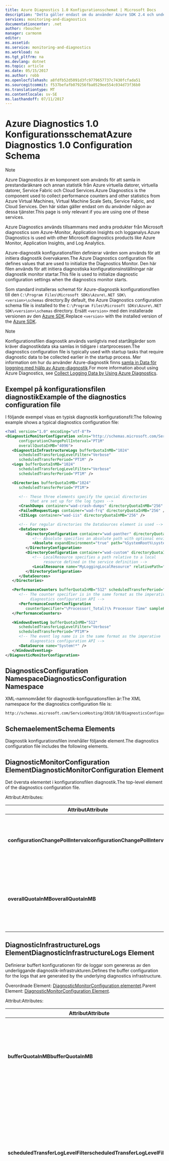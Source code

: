 ```yaml
---
title: Azure Diagnostics 1.0 Konfigurationsschemat | Microsoft Docs
description: "Detta gäller endast om du använder Azure SDK 2.4 och under med Azure virtuella datorer, virtuella datorer, Service Fabric eller molntjänster."
services: monitoring-and-diagnostics
documentationcenter: .net
author: rboucher
manager: carmonm
editor: 
ms.assetid: 
ms.service: monitoring-and-diagnostics
ms.workload: na
ms.tgt_pltfrm: na
ms.devlang: dotnet
ms.topic: article
ms.date: 05/15/2017
ms.author: robb
ms.openlocfilehash: a8fdfb52d5091d3fc9779657737c7430fcfada51
ms.sourcegitcommit: f537befafb079256fba0529ee554c034d73f36b0
ms.translationtype: MT
ms.contentlocale: sv-SE
ms.lasthandoff: 07/11/2017
---
```

# <a name="azure-diagnostics-10-configuration-schema"></a><span data-ttu-id="92c87-103">Azure Diagnostics 1.0 Konfigurationsschemat</span><span class="sxs-lookup"><span data-stu-id="92c87-103">Azure Diagnostics 1.0 Configuration Schema</span></span>
> [!NOTE]
> <span data-ttu-id="92c87-104">Azure Diagnostics är en komponent som används för att samla in prestandaräknare och annan statistik från Azure virtuella datorer, virtuella datorer, Service Fabric och Cloud Services.</span><span class="sxs-lookup"><span data-stu-id="92c87-104">Azure Diagnostics is the component used to collect performance counters and other statistics from Azure Virtual Machines, Virtual Machine Scale Sets, Service Fabric, and Cloud Services.</span></span>  <span data-ttu-id="92c87-105">Den här sidan gäller endast om du använder någon av dessa tjänster.</span><span class="sxs-lookup"><span data-stu-id="92c87-105">This page is only relevant if you are using one of these services.</span></span>
>

<span data-ttu-id="92c87-106">Azure Diagnostics används tillsammans med andra produkter från Microsoft diagnostics som Azure-Monitor, Application Insights och logganalys.</span><span class="sxs-lookup"><span data-stu-id="92c87-106">Azure Diagnostics is used with other Microsoft diagnostics products like Azure Monitor, Application Insights, and Log Analytics.</span></span>

<span data-ttu-id="92c87-107">Azure-diagnostik konfigurationsfilen definierar värden som används för att initiera diagnostik övervakaren.</span><span class="sxs-lookup"><span data-stu-id="92c87-107">The Azure Diagnostics configuration file defines values that are used to initialize the Diagnostics Monitor.</span></span> <span data-ttu-id="92c87-108">Den här filen används för att initiera diagnostiska konfigurationsinställningar när diagnostik monitor startar.</span><span class="sxs-lookup"><span data-stu-id="92c87-108">This file is used to initialize diagnostic configuration settings when the diagnostics monitor starts.</span></span>  

 <span data-ttu-id="92c87-109">Som standard installeras schemat för Azure-diagnostik konfigurationsfilen till den `C:\Program Files\Microsoft SDKs\Azure\.NET SDK\<version>\schemas` directory.</span><span class="sxs-lookup"><span data-stu-id="92c87-109">By default, the Azure Diagnostics configuration schema file is installed to the `C:\Program Files\Microsoft SDKs\Azure\.NET SDK\<version>\schemas` directory.</span></span> <span data-ttu-id="92c87-110">Ersätt `<version>` med den installerade versionen av den [Azure SDK](http://www.windowsazure.com/develop/downloads/).</span><span class="sxs-lookup"><span data-stu-id="92c87-110">Replace `<version>` with the installed version of the [Azure SDK](http://www.windowsazure.com/develop/downloads/).</span></span>  

> [!NOTE]
>  <span data-ttu-id="92c87-111">Konfigurationsfilen diagnostik används vanligtvis med startåtgärder som kräver diagnostikdata ska samlas in tidigare i startprocessen.</span><span class="sxs-lookup"><span data-stu-id="92c87-111">The diagnostics configuration file is typically used with startup tasks that require diagnostic data to be collected earlier in the startup process.</span></span> <span data-ttu-id="92c87-112">Mer information om hur du använder Azure-diagnostik finns [samla in Data för loggning med hjälp av Azure-diagnostik](assetId:///83a91c23-5ca2-4fc9-8df3-62036c37a3d7).</span><span class="sxs-lookup"><span data-stu-id="92c87-112">For more information about using Azure Diagnostics, see [Collect Logging Data by Using Azure Diagnostics](assetId:///83a91c23-5ca2-4fc9-8df3-62036c37a3d7).</span></span>  

## <a name="example-of-the-diagnostics-configuration-file"></a><span data-ttu-id="92c87-113">Exempel på konfigurationsfilen diagnostik</span><span class="sxs-lookup"><span data-stu-id="92c87-113">Example of the diagnostics configuration file</span></span>  
 <span data-ttu-id="92c87-114">I följande exempel visas en typisk diagnostik konfigurationsfil:</span><span class="sxs-lookup"><span data-stu-id="92c87-114">The following example shows a typical diagnostics configuration file:</span></span>  

```xml  
<?xml version="1.0" encoding="utf-8"?>
<DiagnosticMonitorConfiguration xmlns="http://schemas.microsoft.com/ServiceHosting/2010/10/DiagnosticsConfiguration"  
      configurationChangePollInterval="PT1M"  
      overallQuotaInMB="4096">  
   <DiagnosticInfrastructureLogs bufferQuotaInMB="1024"  
      scheduledTransferLogLevelFilter="Verbose"  
      scheduledTransferPeriod="PT1M" />  
   <Logs bufferQuotaInMB="1024"  
      scheduledTransferLogLevelFilter="Verbose"  
      scheduledTransferPeriod="PT1M" />  

   <Directories bufferQuotaInMB="1024"   
      scheduledTransferPeriod="PT1M">  

      <!-- These three elements specify the special directories   
           that are set up for the log types -->  
      <CrashDumps container="wad-crash-dumps" directoryQuotaInMB="256" />  
      <FailedRequestLogs container="wad-frq" directoryQuotaInMB="256" />  
      <IISLogs container="wad-iis" directoryQuotaInMB="256" />  

      <!-- For regular directories the DataSources element is used -->  
      <DataSources>  
         <DirectoryConfiguration container="wad-panther" directoryQuotaInMB="128">  
            <!-- Absolute specifies an absolute path with optional environment expansion -->  
            <Absolute expandEnvironment="true" path="%SystemRoot%\system32\sysprep\Panther" />  
         </DirectoryConfiguration>  
         <DirectoryConfiguration container="wad-custom" directoryQuotaInMB="128">  
            <!-- LocalResource specifies a path relative to a local   
                 resource defined in the service definition -->  
            <LocalResource name="MyLoggingLocalResource" relativePath="logs" />  
         </DirectoryConfiguration>  
      </DataSources>  
   </Directories>  

   <PerformanceCounters bufferQuotaInMB="512" scheduledTransferPeriod="PT1M">  
      <!-- The counter specifier is in the same format as the imperative   
           diagnostics configuration API -->  
      <PerformanceCounterConfiguration   
         counterSpecifier="\Processor(_Total)\% Processor Time" sampleRate="PT5S" />  
   </PerformanceCounters>  

   <WindowsEventLog bufferQuotaInMB="512"  
      scheduledTransferLogLevelFilter="Verbose"  
      scheduledTransferPeriod="PT1M">  
      <!-- The event log name is in the same format as the imperative   
           diagnostics configuration API -->  
      <DataSource name="System!*" />  
   </WindowsEventLog>  
</DiagnosticMonitorConfiguration>  
```  

## <a name="diagnosticsconfiguration-namespace"></a><span data-ttu-id="92c87-115">DiagnosticsConfiguration Namespace</span><span class="sxs-lookup"><span data-stu-id="92c87-115">DiagnosticsConfiguration Namespace</span></span>  
 <span data-ttu-id="92c87-116">XML-namnområdet för diagnostik-konfigurationsfilen är:</span><span class="sxs-lookup"><span data-stu-id="92c87-116">The XML namespace for the diagnostics configuration file is:</span></span>  

```  
http://schemas.microsoft.com/ServiceHosting/2010/10/DiagnosticsConfiguration  
```  

## <a name="schema-elements"></a><span data-ttu-id="92c87-117">Schemaelement</span><span class="sxs-lookup"><span data-stu-id="92c87-117">Schema Elements</span></span>  
 <span data-ttu-id="92c87-118">Diagnostik konfigurationsfilen innehåller följande element.</span><span class="sxs-lookup"><span data-stu-id="92c87-118">The diagnostics configuration file includes the following elements.</span></span>


## <a name="diagnosticmonitorconfiguration-element"></a><span data-ttu-id="92c87-119">DiagnosticMonitorConfiguration Element</span><span class="sxs-lookup"><span data-stu-id="92c87-119">DiagnosticMonitorConfiguration Element</span></span>  
<span data-ttu-id="92c87-120">Det översta elementet i konfigurationsfilen diagnostik.</span><span class="sxs-lookup"><span data-stu-id="92c87-120">The top-level element of the diagnostics configuration file.</span></span>  

<span data-ttu-id="92c87-121">Attribut:</span><span class="sxs-lookup"><span data-stu-id="92c87-121">Attributes:</span></span>

|<span data-ttu-id="92c87-122">Attribut</span><span class="sxs-lookup"><span data-stu-id="92c87-122">Attribute</span></span>  |<span data-ttu-id="92c87-123">Typ</span><span class="sxs-lookup"><span data-stu-id="92c87-123">Type</span></span>   |<span data-ttu-id="92c87-124">Krävs</span><span class="sxs-lookup"><span data-stu-id="92c87-124">Required</span></span>| <span data-ttu-id="92c87-125">Standard</span><span class="sxs-lookup"><span data-stu-id="92c87-125">Default</span></span> | <span data-ttu-id="92c87-126">Beskrivning</span><span class="sxs-lookup"><span data-stu-id="92c87-126">Description</span></span>|  
|-----------|-------|--------|---------|------------|  
|<span data-ttu-id="92c87-127">**configurationChangePollInterval**</span><span class="sxs-lookup"><span data-stu-id="92c87-127">**configurationChangePollInterval**</span></span>|<span data-ttu-id="92c87-128">Varaktighet</span><span class="sxs-lookup"><span data-stu-id="92c87-128">duration</span></span>|<span data-ttu-id="92c87-129">Valfri</span><span class="sxs-lookup"><span data-stu-id="92c87-129">Optional</span></span> | <span data-ttu-id="92c87-130">PT1M</span><span class="sxs-lookup"><span data-stu-id="92c87-130">PT1M</span></span>| <span data-ttu-id="92c87-131">Anger intervallet i diagnostikövervakare ska avsöka för diagnostiska konfigurationsändringar.</span><span class="sxs-lookup"><span data-stu-id="92c87-131">Specifies the interval at which the diagnostic monitor polls for diagnostic configuration changes.</span></span>|  
|<span data-ttu-id="92c87-132">**overallQuotaInMB**</span><span class="sxs-lookup"><span data-stu-id="92c87-132">**overallQuotaInMB**</span></span>|<span data-ttu-id="92c87-133">unsignedInt</span><span class="sxs-lookup"><span data-stu-id="92c87-133">unsignedInt</span></span>|<span data-ttu-id="92c87-134">Valfri</span><span class="sxs-lookup"><span data-stu-id="92c87-134">Optional</span></span>| <span data-ttu-id="92c87-135">4000 MB.</span><span class="sxs-lookup"><span data-stu-id="92c87-135">4000 MB.</span></span> <span data-ttu-id="92c87-136">Om du anger ett värde får inte överskrida den här mängden</span><span class="sxs-lookup"><span data-stu-id="92c87-136">If you provide a value, it must not exceed this amount</span></span> |<span data-ttu-id="92c87-137">Den totala mängden filen systemlagringsutrymme som allokerats för alla loggning buffertar.</span><span class="sxs-lookup"><span data-stu-id="92c87-137">The total amount of file system storage allocated for all logging buffers.</span></span>|  

## <a name="diagnosticinfrastructurelogs-element"></a><span data-ttu-id="92c87-138">DiagnosticInfrastructureLogs Element</span><span class="sxs-lookup"><span data-stu-id="92c87-138">DiagnosticInfrastructureLogs Element</span></span>  
<span data-ttu-id="92c87-139">Definierar buffert konfigurationen för de loggar som genereras av den underliggande diagnostik-infrastrukturen.</span><span class="sxs-lookup"><span data-stu-id="92c87-139">Defines the buffer configuration for the logs that are generated by the underlying diagnostics infrastructure.</span></span>

<span data-ttu-id="92c87-140">Överordnade Element: [DiagnosticMonitorConfiguration elementet](#DiagnosticMonitorConfiguration).</span><span class="sxs-lookup"><span data-stu-id="92c87-140">Parent Element: [DiagnosticMonitorConfiguration Element](#DiagnosticMonitorConfiguration).</span></span>  

<span data-ttu-id="92c87-141">Attribut:</span><span class="sxs-lookup"><span data-stu-id="92c87-141">Attributes:</span></span>

|<span data-ttu-id="92c87-142">Attribut</span><span class="sxs-lookup"><span data-stu-id="92c87-142">Attribute</span></span>|<span data-ttu-id="92c87-143">Typ</span><span class="sxs-lookup"><span data-stu-id="92c87-143">Type</span></span>|<span data-ttu-id="92c87-144">Beskrivning</span><span class="sxs-lookup"><span data-stu-id="92c87-144">Description</span></span>|  
|---------|----|-----------------|  
|<span data-ttu-id="92c87-145">**bufferQuotaInMB**</span><span class="sxs-lookup"><span data-stu-id="92c87-145">**bufferQuotaInMB**</span></span>|<span data-ttu-id="92c87-146">unsignedInt</span><span class="sxs-lookup"><span data-stu-id="92c87-146">unsignedInt</span></span>|<span data-ttu-id="92c87-147">Valfri.</span><span class="sxs-lookup"><span data-stu-id="92c87-147">Optional.</span></span> <span data-ttu-id="92c87-148">Anger maximal mängd fillagring för system som är tillgängliga för angivna data.</span><span class="sxs-lookup"><span data-stu-id="92c87-148">Specifies the maximum amount of file system storage that is available for the specified data.</span></span><br /><br /> <span data-ttu-id="92c87-149">Standardvärdet är 0.</span><span class="sxs-lookup"><span data-stu-id="92c87-149">The default is 0.</span></span>|  
|<span data-ttu-id="92c87-150">**scheduledTransferLogLevelFilter**</span><span class="sxs-lookup"><span data-stu-id="92c87-150">**scheduledTransferLogLevelFilter**</span></span>|<span data-ttu-id="92c87-151">Sträng</span><span class="sxs-lookup"><span data-stu-id="92c87-151">string</span></span>|<span data-ttu-id="92c87-152">Valfri.</span><span class="sxs-lookup"><span data-stu-id="92c87-152">Optional.</span></span> <span data-ttu-id="92c87-153">Anger den lägsta allvarlighetsgraden för loggposter som överförs.</span><span class="sxs-lookup"><span data-stu-id="92c87-153">Specifies the minimum severity level for log entries that are transferred.</span></span> <span data-ttu-id="92c87-154">Standardvärdet är **Undefined**.</span><span class="sxs-lookup"><span data-stu-id="92c87-154">The default value is **Undefined**.</span></span> <span data-ttu-id="92c87-155">Andra möjliga värden är **utförlig**, **Information**, **varning**, **fel**, och **kritisk**.</span><span class="sxs-lookup"><span data-stu-id="92c87-155">Other possible values are **Verbose**, **Information**, **Warning**, **Error**, and **Critical**.</span></span>|  
|<span data-ttu-id="92c87-156">**scheduledTransferPeriod**</span><span class="sxs-lookup"><span data-stu-id="92c87-156">**scheduledTransferPeriod**</span></span>|<span data-ttu-id="92c87-157">Varaktighet</span><span class="sxs-lookup"><span data-stu-id="92c87-157">duration</span></span>|<span data-ttu-id="92c87-158">Valfri.</span><span class="sxs-lookup"><span data-stu-id="92c87-158">Optional.</span></span> <span data-ttu-id="92c87-159">Anger intervallet mellan schemalagda dataöverföringar, avrundat till närmaste minut.</span><span class="sxs-lookup"><span data-stu-id="92c87-159">Specifies the interval between scheduled transfers of data, rounded up to the nearest minute.</span></span><br /><br /> <span data-ttu-id="92c87-160">Standardvärdet är PT0S.</span><span class="sxs-lookup"><span data-stu-id="92c87-160">The default is PT0S.</span></span>|  

## <a name="logs-element"></a><span data-ttu-id="92c87-161">Loggar Element</span><span class="sxs-lookup"><span data-stu-id="92c87-161">Logs Element</span></span>  
 <span data-ttu-id="92c87-162">Definierar konfigurationen buffert för grundläggande Azure loggar.</span><span class="sxs-lookup"><span data-stu-id="92c87-162">Defines the buffer configuration for basic Azure logs.</span></span>

 <span data-ttu-id="92c87-163">Överordnade element: [DiagnosticMonitorConfiguration elementet](#DiagnosticMonitorConfiguration).</span><span class="sxs-lookup"><span data-stu-id="92c87-163">Parent element: [DiagnosticMonitorConfiguration Element](#DiagnosticMonitorConfiguration).</span></span>  

<span data-ttu-id="92c87-164">Attribut:</span><span class="sxs-lookup"><span data-stu-id="92c87-164">Attributes:</span></span>  

|<span data-ttu-id="92c87-165">Attribut</span><span class="sxs-lookup"><span data-stu-id="92c87-165">Attribute</span></span>|<span data-ttu-id="92c87-166">Typ</span><span class="sxs-lookup"><span data-stu-id="92c87-166">Type</span></span>|<span data-ttu-id="92c87-167">Beskrivning</span><span class="sxs-lookup"><span data-stu-id="92c87-167">Description</span></span>|  
|---------------|----------|-----------------|  
|<span data-ttu-id="92c87-168">**bufferQuotaInMB**</span><span class="sxs-lookup"><span data-stu-id="92c87-168">**bufferQuotaInMB**</span></span>|<span data-ttu-id="92c87-169">unsignedInt</span><span class="sxs-lookup"><span data-stu-id="92c87-169">unsignedInt</span></span>|<span data-ttu-id="92c87-170">Valfri.</span><span class="sxs-lookup"><span data-stu-id="92c87-170">Optional.</span></span> <span data-ttu-id="92c87-171">Anger maximal mängd fillagring för system som är tillgängliga för angivna data.</span><span class="sxs-lookup"><span data-stu-id="92c87-171">Specifies the maximum amount of file system storage that is available for the specified data.</span></span><br /><br /> <span data-ttu-id="92c87-172">Standardvärdet är 0.</span><span class="sxs-lookup"><span data-stu-id="92c87-172">The default is 0.</span></span>|  
|<span data-ttu-id="92c87-173">**scheduledTransferLogLevelFilter**</span><span class="sxs-lookup"><span data-stu-id="92c87-173">**scheduledTransferLogLevelFilter**</span></span>|<span data-ttu-id="92c87-174">Sträng</span><span class="sxs-lookup"><span data-stu-id="92c87-174">string</span></span>|<span data-ttu-id="92c87-175">Valfri.</span><span class="sxs-lookup"><span data-stu-id="92c87-175">Optional.</span></span> <span data-ttu-id="92c87-176">Anger den lägsta allvarlighetsgraden för loggposter som överförs.</span><span class="sxs-lookup"><span data-stu-id="92c87-176">Specifies the minimum severity level for log entries that are transferred.</span></span> <span data-ttu-id="92c87-177">Standardvärdet är **Undefined**.</span><span class="sxs-lookup"><span data-stu-id="92c87-177">The default value is **Undefined**.</span></span> <span data-ttu-id="92c87-178">Andra möjliga värden är **utförlig**, **Information**, **varning**, **fel**, och **kritisk**.</span><span class="sxs-lookup"><span data-stu-id="92c87-178">Other possible values are **Verbose**, **Information**, **Warning**, **Error**, and **Critical**.</span></span>|  
|<span data-ttu-id="92c87-179">**scheduledTransferPeriod**</span><span class="sxs-lookup"><span data-stu-id="92c87-179">**scheduledTransferPeriod**</span></span>|<span data-ttu-id="92c87-180">Varaktighet</span><span class="sxs-lookup"><span data-stu-id="92c87-180">duration</span></span>|<span data-ttu-id="92c87-181">Valfri.</span><span class="sxs-lookup"><span data-stu-id="92c87-181">Optional.</span></span> <span data-ttu-id="92c87-182">Anger intervallet mellan schemalagda dataöverföringar, avrundat till närmaste minut.</span><span class="sxs-lookup"><span data-stu-id="92c87-182">Specifies the interval between scheduled transfers of data, rounded up to the nearest minute.</span></span><br /><br /> <span data-ttu-id="92c87-183">Standardvärdet är PT0S.</span><span class="sxs-lookup"><span data-stu-id="92c87-183">The default is PT0S.</span></span>|  

## <a name="directories-element"></a><span data-ttu-id="92c87-184">Kataloger Element</span><span class="sxs-lookup"><span data-stu-id="92c87-184">Directories Element</span></span>  
<span data-ttu-id="92c87-185">Definierar konfigurationen för filbaserade loggar som du kan definiera buffert.</span><span class="sxs-lookup"><span data-stu-id="92c87-185">Defines the buffer configuration for file-based logs that you can define.</span></span>

<span data-ttu-id="92c87-186">Överordnade element: [DiagnosticMonitorConfiguration elementet](#DiagnosticMonitorConfiguration).</span><span class="sxs-lookup"><span data-stu-id="92c87-186">Parent element: [DiagnosticMonitorConfiguration Element](#DiagnosticMonitorConfiguration).</span></span>  


<span data-ttu-id="92c87-187">Attribut:</span><span class="sxs-lookup"><span data-stu-id="92c87-187">Attributes:</span></span>  

|<span data-ttu-id="92c87-188">Attribut</span><span class="sxs-lookup"><span data-stu-id="92c87-188">Attribute</span></span>|<span data-ttu-id="92c87-189">Typ</span><span class="sxs-lookup"><span data-stu-id="92c87-189">Type</span></span>|<span data-ttu-id="92c87-190">Beskrivning</span><span class="sxs-lookup"><span data-stu-id="92c87-190">Description</span></span>|  
|---------------|----------|-----------------|  
|<span data-ttu-id="92c87-191">**bufferQuotaInMB**</span><span class="sxs-lookup"><span data-stu-id="92c87-191">**bufferQuotaInMB**</span></span>|<span data-ttu-id="92c87-192">unsignedInt</span><span class="sxs-lookup"><span data-stu-id="92c87-192">unsignedInt</span></span>|<span data-ttu-id="92c87-193">Valfri.</span><span class="sxs-lookup"><span data-stu-id="92c87-193">Optional.</span></span> <span data-ttu-id="92c87-194">Anger maximal mängd fillagring för system som är tillgängliga för angivna data.</span><span class="sxs-lookup"><span data-stu-id="92c87-194">Specifies the maximum amount of file system storage that is available for the specified data.</span></span><br /><br /> <span data-ttu-id="92c87-195">Standardvärdet är 0.</span><span class="sxs-lookup"><span data-stu-id="92c87-195">The default is 0.</span></span>|  
|<span data-ttu-id="92c87-196">**scheduledTransferPeriod**</span><span class="sxs-lookup"><span data-stu-id="92c87-196">**scheduledTransferPeriod**</span></span>|<span data-ttu-id="92c87-197">Varaktighet</span><span class="sxs-lookup"><span data-stu-id="92c87-197">duration</span></span>|<span data-ttu-id="92c87-198">Valfri.</span><span class="sxs-lookup"><span data-stu-id="92c87-198">Optional.</span></span> <span data-ttu-id="92c87-199">Anger intervallet mellan schemalagda dataöverföringar, avrundat till närmaste minut.</span><span class="sxs-lookup"><span data-stu-id="92c87-199">Specifies the interval between scheduled transfers of data, rounded up to the nearest minute.</span></span><br /><br /> <span data-ttu-id="92c87-200">Standardvärdet är PT0S.</span><span class="sxs-lookup"><span data-stu-id="92c87-200">The default is PT0S.</span></span>|  

## <a name="crashdumps-element"></a><span data-ttu-id="92c87-201">CrashDumps Element</span><span class="sxs-lookup"><span data-stu-id="92c87-201">CrashDumps Element</span></span>  
 <span data-ttu-id="92c87-202">Definierar krascher Dumpar katalogen.</span><span class="sxs-lookup"><span data-stu-id="92c87-202">Defines the crash dumps directory.</span></span>

 <span data-ttu-id="92c87-203">Överordnade Element: [kataloger elementet](#Directories).</span><span class="sxs-lookup"><span data-stu-id="92c87-203">Parent Element: [Directories Element](#Directories).</span></span>  

<span data-ttu-id="92c87-204">Attribut:</span><span class="sxs-lookup"><span data-stu-id="92c87-204">Attributes:</span></span>  

|<span data-ttu-id="92c87-205">Attribut</span><span class="sxs-lookup"><span data-stu-id="92c87-205">Attribute</span></span>|<span data-ttu-id="92c87-206">Typ</span><span class="sxs-lookup"><span data-stu-id="92c87-206">Type</span></span>|<span data-ttu-id="92c87-207">Beskrivning</span><span class="sxs-lookup"><span data-stu-id="92c87-207">Description</span></span>|  
|---------------|----------|-----------------|  
|<span data-ttu-id="92c87-208">**behållaren**</span><span class="sxs-lookup"><span data-stu-id="92c87-208">**container**</span></span>|<span data-ttu-id="92c87-209">Sträng</span><span class="sxs-lookup"><span data-stu-id="92c87-209">string</span></span>|<span data-ttu-id="92c87-210">Namnet på behållaren där innehållet i katalogen ska överföras.</span><span class="sxs-lookup"><span data-stu-id="92c87-210">The name of the container where the contents of the directory is to be transferred.</span></span>|  
|<span data-ttu-id="92c87-211">**directoryQuotaInMB**</span><span class="sxs-lookup"><span data-stu-id="92c87-211">**directoryQuotaInMB**</span></span>|<span data-ttu-id="92c87-212">unsignedInt</span><span class="sxs-lookup"><span data-stu-id="92c87-212">unsignedInt</span></span>|<span data-ttu-id="92c87-213">Valfri.</span><span class="sxs-lookup"><span data-stu-id="92c87-213">Optional.</span></span> <span data-ttu-id="92c87-214">Anger den maximala storleken för katalogen i megabyte.</span><span class="sxs-lookup"><span data-stu-id="92c87-214">Specifies the maximum size of the directory in megabytes.</span></span><br /><br /> <span data-ttu-id="92c87-215">Standardvärdet är 0.</span><span class="sxs-lookup"><span data-stu-id="92c87-215">The default is 0.</span></span>|  

## <a name="failedrequestlogs-element"></a><span data-ttu-id="92c87-216">FailedRequestLogs Element</span><span class="sxs-lookup"><span data-stu-id="92c87-216">FailedRequestLogs Element</span></span>  
 <span data-ttu-id="92c87-217">Definierar loggkatalogen misslyckade begäranden.</span><span class="sxs-lookup"><span data-stu-id="92c87-217">Defines the failed request log directory.</span></span>

 <span data-ttu-id="92c87-218">Överordnade Element [kataloger elementet](#Directories).</span><span class="sxs-lookup"><span data-stu-id="92c87-218">Parent Element [Directories Element](#Directories).</span></span>  

<span data-ttu-id="92c87-219">Attribut:</span><span class="sxs-lookup"><span data-stu-id="92c87-219">Attributes:</span></span>  

|<span data-ttu-id="92c87-220">Attribut</span><span class="sxs-lookup"><span data-stu-id="92c87-220">Attribute</span></span>|<span data-ttu-id="92c87-221">Typ</span><span class="sxs-lookup"><span data-stu-id="92c87-221">Type</span></span>|<span data-ttu-id="92c87-222">Beskrivning</span><span class="sxs-lookup"><span data-stu-id="92c87-222">Description</span></span>|  
|---------------|----------|-----------------|  
|<span data-ttu-id="92c87-223">**behållaren**</span><span class="sxs-lookup"><span data-stu-id="92c87-223">**container**</span></span>|<span data-ttu-id="92c87-224">Sträng</span><span class="sxs-lookup"><span data-stu-id="92c87-224">string</span></span>|<span data-ttu-id="92c87-225">Namnet på behållaren där innehållet i katalogen ska överföras.</span><span class="sxs-lookup"><span data-stu-id="92c87-225">The name of the container where the contents of the directory is to be transferred.</span></span>|  
|<span data-ttu-id="92c87-226">**directoryQuotaInMB**</span><span class="sxs-lookup"><span data-stu-id="92c87-226">**directoryQuotaInMB**</span></span>|<span data-ttu-id="92c87-227">unsignedInt</span><span class="sxs-lookup"><span data-stu-id="92c87-227">unsignedInt</span></span>|<span data-ttu-id="92c87-228">Valfri.</span><span class="sxs-lookup"><span data-stu-id="92c87-228">Optional.</span></span> <span data-ttu-id="92c87-229">Anger den maximala storleken för katalogen i megabyte.</span><span class="sxs-lookup"><span data-stu-id="92c87-229">Specifies the maximum size of the directory in megabytes.</span></span><br /><br /> <span data-ttu-id="92c87-230">Standardvärdet är 0.</span><span class="sxs-lookup"><span data-stu-id="92c87-230">The default is 0.</span></span>|  

##  <a name="iislogs-element"></a><span data-ttu-id="92c87-231">IISLogs Element</span><span class="sxs-lookup"><span data-stu-id="92c87-231">IISLogs Element</span></span>  
 <span data-ttu-id="92c87-232">Definierar loggkatalogen IIS.</span><span class="sxs-lookup"><span data-stu-id="92c87-232">Defines the IIS log directory.</span></span>

 <span data-ttu-id="92c87-233">Överordnade Element [kataloger elementet](#Directories).</span><span class="sxs-lookup"><span data-stu-id="92c87-233">Parent Element [Directories Element](#Directories).</span></span>  

<span data-ttu-id="92c87-234">Attribut:</span><span class="sxs-lookup"><span data-stu-id="92c87-234">Attributes:</span></span>  

|<span data-ttu-id="92c87-235">Attribut</span><span class="sxs-lookup"><span data-stu-id="92c87-235">Attribute</span></span>|<span data-ttu-id="92c87-236">Typ</span><span class="sxs-lookup"><span data-stu-id="92c87-236">Type</span></span>|<span data-ttu-id="92c87-237">Beskrivning</span><span class="sxs-lookup"><span data-stu-id="92c87-237">Description</span></span>|  
|---------------|----------|-----------------|  
|<span data-ttu-id="92c87-238">**behållaren**</span><span class="sxs-lookup"><span data-stu-id="92c87-238">**container**</span></span>|<span data-ttu-id="92c87-239">Sträng</span><span class="sxs-lookup"><span data-stu-id="92c87-239">string</span></span>|<span data-ttu-id="92c87-240">Namnet på behållaren där innehållet i katalogen ska överföras.</span><span class="sxs-lookup"><span data-stu-id="92c87-240">The name of the container where the contents of the directory is to be transferred.</span></span>|  
|<span data-ttu-id="92c87-241">**directoryQuotaInMB**</span><span class="sxs-lookup"><span data-stu-id="92c87-241">**directoryQuotaInMB**</span></span>|<span data-ttu-id="92c87-242">unsignedInt</span><span class="sxs-lookup"><span data-stu-id="92c87-242">unsignedInt</span></span>|<span data-ttu-id="92c87-243">Valfri.</span><span class="sxs-lookup"><span data-stu-id="92c87-243">Optional.</span></span> <span data-ttu-id="92c87-244">Anger den maximala storleken för katalogen i megabyte.</span><span class="sxs-lookup"><span data-stu-id="92c87-244">Specifies the maximum size of the directory in megabytes.</span></span><br /><br /> <span data-ttu-id="92c87-245">Standardvärdet är 0.</span><span class="sxs-lookup"><span data-stu-id="92c87-245">The default is 0.</span></span>|  

## <a name="datasources-element"></a><span data-ttu-id="92c87-246">Datakällor Element</span><span class="sxs-lookup"><span data-stu-id="92c87-246">DataSources Element</span></span>  
 <span data-ttu-id="92c87-247">Definierar noll eller flera ytterligare log-kataloger.</span><span class="sxs-lookup"><span data-stu-id="92c87-247">Defines zero or more additional log directories.</span></span>

 <span data-ttu-id="92c87-248">Överordnade Element: [kataloger elementet](#Directories).</span><span class="sxs-lookup"><span data-stu-id="92c87-248">Parent Element: [Directories Element](#Directories).</span></span>

## <a name="directoryconfiguration-element"></a><span data-ttu-id="92c87-249">DirectoryConfiguration Element</span><span class="sxs-lookup"><span data-stu-id="92c87-249">DirectoryConfiguration Element</span></span>  
 <span data-ttu-id="92c87-250">Definierar katalogen loggfiler för att övervaka.</span><span class="sxs-lookup"><span data-stu-id="92c87-250">Defines the directory of log files to monitor.</span></span>

 <span data-ttu-id="92c87-251">Överordnade Element: [datakällor elementet](#DataSources).</span><span class="sxs-lookup"><span data-stu-id="92c87-251">Parent Element: [DataSources Element](#DataSources).</span></span>

<span data-ttu-id="92c87-252">Attribut:</span><span class="sxs-lookup"><span data-stu-id="92c87-252">Attributes:</span></span>

|<span data-ttu-id="92c87-253">Attribut</span><span class="sxs-lookup"><span data-stu-id="92c87-253">Attribute</span></span>|<span data-ttu-id="92c87-254">Typ</span><span class="sxs-lookup"><span data-stu-id="92c87-254">Type</span></span>|<span data-ttu-id="92c87-255">Beskrivning</span><span class="sxs-lookup"><span data-stu-id="92c87-255">Description</span></span>|  
|---------------|----------|-----------------|  
|<span data-ttu-id="92c87-256">**behållaren**</span><span class="sxs-lookup"><span data-stu-id="92c87-256">**container**</span></span>|<span data-ttu-id="92c87-257">Sträng</span><span class="sxs-lookup"><span data-stu-id="92c87-257">string</span></span>|<span data-ttu-id="92c87-258">Namnet på behållaren där innehållet i katalogen ska överföras.</span><span class="sxs-lookup"><span data-stu-id="92c87-258">The name of the container where the contents of the directory is to be transferred.</span></span>|  
|<span data-ttu-id="92c87-259">**directoryQuotaInMB**</span><span class="sxs-lookup"><span data-stu-id="92c87-259">**directoryQuotaInMB**</span></span>|<span data-ttu-id="92c87-260">unsignedInt</span><span class="sxs-lookup"><span data-stu-id="92c87-260">unsignedInt</span></span>|<span data-ttu-id="92c87-261">Valfri.</span><span class="sxs-lookup"><span data-stu-id="92c87-261">Optional.</span></span> <span data-ttu-id="92c87-262">Anger den maximala storleken för katalogen i megabyte.</span><span class="sxs-lookup"><span data-stu-id="92c87-262">Specifies the maximum size of the directory in megabytes.</span></span><br /><br /> <span data-ttu-id="92c87-263">Standardvärdet är 0.</span><span class="sxs-lookup"><span data-stu-id="92c87-263">The default is 0.</span></span>|  

## <a name="absolute-element"></a><span data-ttu-id="92c87-264">Absolut Element</span><span class="sxs-lookup"><span data-stu-id="92c87-264">Absolute Element</span></span>  
 <span data-ttu-id="92c87-265">Definierar en absolut sökväg på katalogen som ska övervakas med valfritt miljö expandering.</span><span class="sxs-lookup"><span data-stu-id="92c87-265">Defines an absolute path of the directory to monitor with optional environment expansion.</span></span>

 <span data-ttu-id="92c87-266">Överordnade Element: [DirectoryConfiguration elementet](#DirectoryConfiguration).</span><span class="sxs-lookup"><span data-stu-id="92c87-266">Parent Element: [DirectoryConfiguration Element](#DirectoryConfiguration).</span></span>  

<span data-ttu-id="92c87-267">Attribut:</span><span class="sxs-lookup"><span data-stu-id="92c87-267">Attributes:</span></span>  

|<span data-ttu-id="92c87-268">Attribut</span><span class="sxs-lookup"><span data-stu-id="92c87-268">Attribute</span></span>|<span data-ttu-id="92c87-269">Typ</span><span class="sxs-lookup"><span data-stu-id="92c87-269">Type</span></span>|<span data-ttu-id="92c87-270">Beskrivning</span><span class="sxs-lookup"><span data-stu-id="92c87-270">Description</span></span>|  
|---------------|----------|-----------------|  
|<span data-ttu-id="92c87-271">**sökväg**</span><span class="sxs-lookup"><span data-stu-id="92c87-271">**path**</span></span>|<span data-ttu-id="92c87-272">Sträng</span><span class="sxs-lookup"><span data-stu-id="92c87-272">string</span></span>|<span data-ttu-id="92c87-273">Krävs.</span><span class="sxs-lookup"><span data-stu-id="92c87-273">Required.</span></span> <span data-ttu-id="92c87-274">Den absoluta sökvägen till katalogen som ska övervakas.</span><span class="sxs-lookup"><span data-stu-id="92c87-274">The absolute path to the directory to monitor.</span></span>|  
|<span data-ttu-id="92c87-275">**expandEnvironment**</span><span class="sxs-lookup"><span data-stu-id="92c87-275">**expandEnvironment**</span></span>|<span data-ttu-id="92c87-276">Booleskt värde</span><span class="sxs-lookup"><span data-stu-id="92c87-276">boolean</span></span>|<span data-ttu-id="92c87-277">Krävs.</span><span class="sxs-lookup"><span data-stu-id="92c87-277">Required.</span></span> <span data-ttu-id="92c87-278">Om värdet **SANT**, miljövariabler i sökvägen expanderas.</span><span class="sxs-lookup"><span data-stu-id="92c87-278">If set to **true**, environment variables in the path are expanded.</span></span>|  

## <a name="localresource-element"></a><span data-ttu-id="92c87-279">LocalResource Element</span><span class="sxs-lookup"><span data-stu-id="92c87-279">LocalResource Element</span></span>  
 <span data-ttu-id="92c87-280">Definierar en sökväg i förhållande till en lokal resurs som definierats i tjänstdefinitionen.</span><span class="sxs-lookup"><span data-stu-id="92c87-280">Defines a path relative to a local resource defined in the service definition.</span></span>

 <span data-ttu-id="92c87-281">Överordnade Element: [DirectoryConfiguration elementet](#DirectoryConfiguration).</span><span class="sxs-lookup"><span data-stu-id="92c87-281">Parent Element: [DirectoryConfiguration Element](#DirectoryConfiguration).</span></span>  

<span data-ttu-id="92c87-282">Attribut:</span><span class="sxs-lookup"><span data-stu-id="92c87-282">Attributes:</span></span>  

|<span data-ttu-id="92c87-283">Attribut</span><span class="sxs-lookup"><span data-stu-id="92c87-283">Attribute</span></span>|<span data-ttu-id="92c87-284">Typ</span><span class="sxs-lookup"><span data-stu-id="92c87-284">Type</span></span>|<span data-ttu-id="92c87-285">Beskrivning</span><span class="sxs-lookup"><span data-stu-id="92c87-285">Description</span></span>|  
|---------------|----------|-----------------|  
|<span data-ttu-id="92c87-286">**Namn**</span><span class="sxs-lookup"><span data-stu-id="92c87-286">**name**</span></span>|<span data-ttu-id="92c87-287">Sträng</span><span class="sxs-lookup"><span data-stu-id="92c87-287">string</span></span>|<span data-ttu-id="92c87-288">Krävs.</span><span class="sxs-lookup"><span data-stu-id="92c87-288">Required.</span></span> <span data-ttu-id="92c87-289">Namnet på den lokala resursen som innehåller katalogen som ska övervakas.</span><span class="sxs-lookup"><span data-stu-id="92c87-289">The name of the local resource that contains the directory to monitor.</span></span>|  
|<span data-ttu-id="92c87-290">**relativePath**</span><span class="sxs-lookup"><span data-stu-id="92c87-290">**relativePath**</span></span>|<span data-ttu-id="92c87-291">Sträng</span><span class="sxs-lookup"><span data-stu-id="92c87-291">string</span></span>|<span data-ttu-id="92c87-292">Krävs.</span><span class="sxs-lookup"><span data-stu-id="92c87-292">Required.</span></span> <span data-ttu-id="92c87-293">Sökväg i förhållande till den lokala resursen du övervakar.</span><span class="sxs-lookup"><span data-stu-id="92c87-293">The path relative to the local resource to monitor.</span></span>|  

## <a name="performancecounters-element"></a><span data-ttu-id="92c87-294">PerformanceCounters elementet</span><span class="sxs-lookup"><span data-stu-id="92c87-294">PerformanceCounters Element</span></span>  
 <span data-ttu-id="92c87-295">Definierar sökvägen till prestandaräknaren för att samla in.</span><span class="sxs-lookup"><span data-stu-id="92c87-295">Defines the path to the performance counter to collect.</span></span>

 <span data-ttu-id="92c87-296">Överordnade Element: [DiagnosticMonitorConfiguration elementet](#DiagnosticMonitorConfiguration).</span><span class="sxs-lookup"><span data-stu-id="92c87-296">Parent Element: [DiagnosticMonitorConfiguration Element](#DiagnosticMonitorConfiguration).</span></span>


 <span data-ttu-id="92c87-297">Attribut:</span><span class="sxs-lookup"><span data-stu-id="92c87-297">Attributes:</span></span>  

|<span data-ttu-id="92c87-298">Attribut</span><span class="sxs-lookup"><span data-stu-id="92c87-298">Attribute</span></span>|<span data-ttu-id="92c87-299">Typ</span><span class="sxs-lookup"><span data-stu-id="92c87-299">Type</span></span>|<span data-ttu-id="92c87-300">Beskrivning</span><span class="sxs-lookup"><span data-stu-id="92c87-300">Description</span></span>|  
|---------------|----------|-----------------|  
|<span data-ttu-id="92c87-301">**bufferQuotaInMB**</span><span class="sxs-lookup"><span data-stu-id="92c87-301">**bufferQuotaInMB**</span></span>|<span data-ttu-id="92c87-302">unsignedInt</span><span class="sxs-lookup"><span data-stu-id="92c87-302">unsignedInt</span></span>|<span data-ttu-id="92c87-303">Valfri.</span><span class="sxs-lookup"><span data-stu-id="92c87-303">Optional.</span></span> <span data-ttu-id="92c87-304">Anger maximal mängd fillagring för system som är tillgängliga för angivna data.</span><span class="sxs-lookup"><span data-stu-id="92c87-304">Specifies the maximum amount of file system storage that is available for the specified data.</span></span><br /><br /> <span data-ttu-id="92c87-305">Standardvärdet är 0.</span><span class="sxs-lookup"><span data-stu-id="92c87-305">The default is 0.</span></span>|  
|<span data-ttu-id="92c87-306">**scheduledTransferPeriod**</span><span class="sxs-lookup"><span data-stu-id="92c87-306">**scheduledTransferPeriod**</span></span>|<span data-ttu-id="92c87-307">Varaktighet</span><span class="sxs-lookup"><span data-stu-id="92c87-307">duration</span></span>|<span data-ttu-id="92c87-308">Valfri.</span><span class="sxs-lookup"><span data-stu-id="92c87-308">Optional.</span></span> <span data-ttu-id="92c87-309">Anger intervallet mellan schemalagda dataöverföringar, avrundat till närmaste minut.</span><span class="sxs-lookup"><span data-stu-id="92c87-309">Specifies the interval between scheduled transfers of data, rounded up to the nearest minute.</span></span><br /><br /> <span data-ttu-id="92c87-310">Standardvärdet är PT0S.</span><span class="sxs-lookup"><span data-stu-id="92c87-310">The default is PT0S.</span></span>|  

## <a name="performancecounterconfiguration-element"></a><span data-ttu-id="92c87-311">PerformanceCounterConfiguration Element</span><span class="sxs-lookup"><span data-stu-id="92c87-311">PerformanceCounterConfiguration Element</span></span>  
 <span data-ttu-id="92c87-312">Definierar prestandaräknaren för att samla in.</span><span class="sxs-lookup"><span data-stu-id="92c87-312">Defines the performance counter to collect.</span></span>

 <span data-ttu-id="92c87-313">Överordnade Element: [PerformanceCounters elementet](#PerformanceCounters).</span><span class="sxs-lookup"><span data-stu-id="92c87-313">Parent Element: [PerformanceCounters Element](#PerformanceCounters).</span></span>  

 <span data-ttu-id="92c87-314">Attribut:</span><span class="sxs-lookup"><span data-stu-id="92c87-314">Attributes:</span></span>  

|<span data-ttu-id="92c87-315">Attribut</span><span class="sxs-lookup"><span data-stu-id="92c87-315">Attribute</span></span>|<span data-ttu-id="92c87-316">Typ</span><span class="sxs-lookup"><span data-stu-id="92c87-316">Type</span></span>|<span data-ttu-id="92c87-317">Beskrivning</span><span class="sxs-lookup"><span data-stu-id="92c87-317">Description</span></span>|  
|---------------|----------|-----------------|  
|<span data-ttu-id="92c87-318">**counterSpecifier**</span><span class="sxs-lookup"><span data-stu-id="92c87-318">**counterSpecifier**</span></span>|<span data-ttu-id="92c87-319">Sträng</span><span class="sxs-lookup"><span data-stu-id="92c87-319">string</span></span>|<span data-ttu-id="92c87-320">Krävs.</span><span class="sxs-lookup"><span data-stu-id="92c87-320">Required.</span></span> <span data-ttu-id="92c87-321">Sökvägen till prestandaräknaren för att samla in.</span><span class="sxs-lookup"><span data-stu-id="92c87-321">The path to the performance counter to collect.</span></span>|  
|<span data-ttu-id="92c87-322">**sampleRate**</span><span class="sxs-lookup"><span data-stu-id="92c87-322">**sampleRate**</span></span>|<span data-ttu-id="92c87-323">Varaktighet</span><span class="sxs-lookup"><span data-stu-id="92c87-323">duration</span></span>|<span data-ttu-id="92c87-324">Krävs.</span><span class="sxs-lookup"><span data-stu-id="92c87-324">Required.</span></span> <span data-ttu-id="92c87-325">Den hastighet med vilken prestandaräknaren ska samlas in.</span><span class="sxs-lookup"><span data-stu-id="92c87-325">The rate at which the performance counter should be collected.</span></span>|  

## <a name="windowseventlog-element"></a><span data-ttu-id="92c87-326">WindowsEventLog Element</span><span class="sxs-lookup"><span data-stu-id="92c87-326">WindowsEventLog Element</span></span>  
 <span data-ttu-id="92c87-327">Definierar händelseloggar för att övervaka.</span><span class="sxs-lookup"><span data-stu-id="92c87-327">Defines the event logs to monitor.</span></span>

 <span data-ttu-id="92c87-328">Överordnade Element: [DiagnosticMonitorConfiguration elementet](#DiagnosticMonitorConfiguration).</span><span class="sxs-lookup"><span data-stu-id="92c87-328">Parent Element: [DiagnosticMonitorConfiguration Element](#DiagnosticMonitorConfiguration).</span></span>

  <span data-ttu-id="92c87-329">Attribut:</span><span class="sxs-lookup"><span data-stu-id="92c87-329">Attributes:</span></span>

|<span data-ttu-id="92c87-330">Attribut</span><span class="sxs-lookup"><span data-stu-id="92c87-330">Attribute</span></span>|<span data-ttu-id="92c87-331">Typ</span><span class="sxs-lookup"><span data-stu-id="92c87-331">Type</span></span>|<span data-ttu-id="92c87-332">Beskrivning</span><span class="sxs-lookup"><span data-stu-id="92c87-332">Description</span></span>|  
|---------------|----------|-----------------|  
|<span data-ttu-id="92c87-333">**bufferQuotaInMB**</span><span class="sxs-lookup"><span data-stu-id="92c87-333">**bufferQuotaInMB**</span></span>|<span data-ttu-id="92c87-334">unsignedInt</span><span class="sxs-lookup"><span data-stu-id="92c87-334">unsignedInt</span></span>|<span data-ttu-id="92c87-335">Valfri.</span><span class="sxs-lookup"><span data-stu-id="92c87-335">Optional.</span></span> <span data-ttu-id="92c87-336">Anger maximal mängd fillagring för system som är tillgängliga för angivna data.</span><span class="sxs-lookup"><span data-stu-id="92c87-336">Specifies the maximum amount of file system storage that is available for the specified data.</span></span><br /><br /> <span data-ttu-id="92c87-337">Standardvärdet är 0.</span><span class="sxs-lookup"><span data-stu-id="92c87-337">The default is 0.</span></span>|  
|<span data-ttu-id="92c87-338">**scheduledTransferLogLevelFilter**</span><span class="sxs-lookup"><span data-stu-id="92c87-338">**scheduledTransferLogLevelFilter**</span></span>|<span data-ttu-id="92c87-339">Sträng</span><span class="sxs-lookup"><span data-stu-id="92c87-339">string</span></span>|<span data-ttu-id="92c87-340">Valfri.</span><span class="sxs-lookup"><span data-stu-id="92c87-340">Optional.</span></span> <span data-ttu-id="92c87-341">Anger den lägsta allvarlighetsgraden för loggposter som överförs.</span><span class="sxs-lookup"><span data-stu-id="92c87-341">Specifies the minimum severity level for log entries that are transferred.</span></span> <span data-ttu-id="92c87-342">Standardvärdet är **Undefined**.</span><span class="sxs-lookup"><span data-stu-id="92c87-342">The default value is **Undefined**.</span></span> <span data-ttu-id="92c87-343">Andra möjliga värden är **utförlig**, **Information**, **varning**, **fel**, och **kritisk**.</span><span class="sxs-lookup"><span data-stu-id="92c87-343">Other possible values are **Verbose**, **Information**, **Warning**, **Error**, and **Critical**.</span></span>|  
|<span data-ttu-id="92c87-344">**scheduledTransferPeriod**</span><span class="sxs-lookup"><span data-stu-id="92c87-344">**scheduledTransferPeriod**</span></span>|<span data-ttu-id="92c87-345">Varaktighet</span><span class="sxs-lookup"><span data-stu-id="92c87-345">duration</span></span>|<span data-ttu-id="92c87-346">Valfri.</span><span class="sxs-lookup"><span data-stu-id="92c87-346">Optional.</span></span> <span data-ttu-id="92c87-347">Anger intervallet mellan schemalagda dataöverföringar, avrundat till närmaste minut.</span><span class="sxs-lookup"><span data-stu-id="92c87-347">Specifies the interval between scheduled transfers of data, rounded up to the nearest minute.</span></span><br /><br /> <span data-ttu-id="92c87-348">Standardvärdet är PT0S.</span><span class="sxs-lookup"><span data-stu-id="92c87-348">The default is PT0S.</span></span>|  

## <a name="datasource-element"></a><span data-ttu-id="92c87-349">DataSource-Element</span><span class="sxs-lookup"><span data-stu-id="92c87-349">DataSource Element</span></span>  
 <span data-ttu-id="92c87-350">Definierar händelseloggen för att övervaka.</span><span class="sxs-lookup"><span data-stu-id="92c87-350">Defines the event log to monitor.</span></span>

 <span data-ttu-id="92c87-351">Överordnade Element: [WindowsEventLog elementet](#windowsEventLog).</span><span class="sxs-lookup"><span data-stu-id="92c87-351">Parent Element: [WindowsEventLog Element](#windowsEventLog).</span></span>  

 <span data-ttu-id="92c87-352">Attribut:</span><span class="sxs-lookup"><span data-stu-id="92c87-352">Attributes:</span></span>

|<span data-ttu-id="92c87-353">Attribut</span><span class="sxs-lookup"><span data-stu-id="92c87-353">Attribute</span></span>|<span data-ttu-id="92c87-354">Typ</span><span class="sxs-lookup"><span data-stu-id="92c87-354">Type</span></span>|<span data-ttu-id="92c87-355">Beskrivning</span><span class="sxs-lookup"><span data-stu-id="92c87-355">Description</span></span>|  
|---------------|----------|-----------------|  
|<span data-ttu-id="92c87-356">**Namn**</span><span class="sxs-lookup"><span data-stu-id="92c87-356">**name**</span></span>|<span data-ttu-id="92c87-357">Sträng</span><span class="sxs-lookup"><span data-stu-id="92c87-357">string</span></span>|<span data-ttu-id="92c87-358">Krävs.</span><span class="sxs-lookup"><span data-stu-id="92c87-358">Required.</span></span> <span data-ttu-id="92c87-359">Ett XPath-uttryck som anger att loggen ska samlas in.</span><span class="sxs-lookup"><span data-stu-id="92c87-359">An XPath expression specifying the log to collect.</span></span>|  
